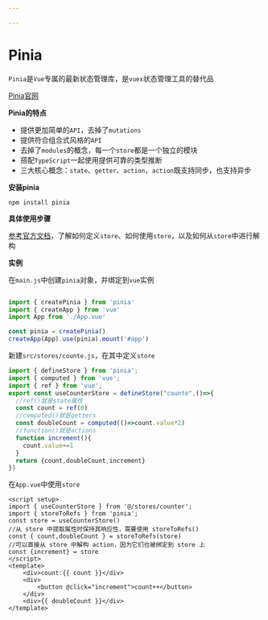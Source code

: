 ```yaml
---

---
```


# Pinia

`Pinia`是`Vue`专属的最新状态管理库，是`vuex`状态管理工具的替代品

[Pinia官网](https://pinia.vuejs.org/zh/introduction.html)

**Pinia的特点**

- 提供更加简单的`API`，去掉了`mutations`
- 提供符合组合式风格的`API`
- 去掉了`modules`的概念，每一个`store`都是一个独立的模块
- 搭配`TypeScript`一起使用提供可靠的类型推断
- 三大核心概念：`state`、`getter`、`action`，`action`既支持同步，也支持异步

**安装pinia**

```shell
npm install pinia
```

**具体使用步骤**

[参考官方文档](https://pinia.vuejs.org/zh/core-concepts/)，了解如何定义`store`、如何使用`store`，以及如何从`store`中进行解构

**实例**

在`main.js`中创建`pinia`对象，并绑定到`vue`实例

```js

import { createPinia } from 'pinia'
import { createApp } from 'vue'
import App from './App.vue'

const pinia = createPinia()
createApp(App).use(pinia).mount('#app')
```

新建`src/stores/counte.js`，在其中定义`store`

```js
import { defineStore } from 'pinia';
import { computed } from 'vue';
import { ref } from 'vue';
export const useCounterStore = defineStore("counte",()=>{
  //ref()就是state属性
  const count = ref(0)
  //computed()就是getters
  const doubleCount = computed(()=>count.value*2)
  //function()就是actions
  function increment(){
    count.value+=1
  }
  return {count,doubleCount,increment}
})
```

在`App.vue`中使用`store`

```vue
<script setup>
import { useCounterStore } from '@/stores/counter';
import { storeToRefs } from 'pinia';
const store = useCounterStore()
//从 store 中提取属性时保持其响应性，需要使用 storeToRefs()
const { count,doubleCount } = storeToRefs(store)
//可以直接从 store 中解构 action，因为它们也被绑定到 store 上
const {increment} = store
</script>
<template>
    <div>count:{{ count }}</div>
    <div>
        <button @click="increment">count++</button>
    </div>
    <div>{{ doubleCount }}</div>
</template>
```

